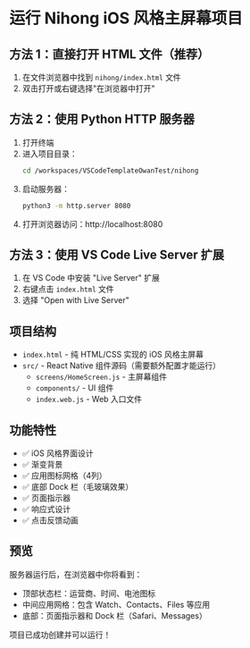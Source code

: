 # 运行 Nihong iOS 风格主屏幕项目

## 方法 1：直接打开 HTML 文件（推荐）

1. 在文件浏览器中找到 `nihong/index.html` 文件
2. 双击打开或右键选择"在浏览器中打开"

## 方法 2：使用 Python HTTP 服务器

1. 打开终端
2. 进入项目目录：
   ```bash
   cd /workspaces/VSCodeTemplateOwanTest/nihong
   ```
3. 启动服务器：
   ```bash
   python3 -m http.server 8080
   ```
4. 打开浏览器访问：http://localhost:8080

## 方法 3：使用 VS Code Live Server 扩展

1. 在 VS Code 中安装 "Live Server" 扩展
2. 右键点击 `index.html` 文件
3. 选择 "Open with Live Server"

## 项目结构

- `index.html` - 纯 HTML/CSS 实现的 iOS 风格主屏幕
- `src/` - React Native 组件源码（需要额外配置才能运行）
  - `screens/HomeScreen.js` - 主屏幕组件
  - `components/` - UI 组件
  - `index.web.js` - Web 入口文件

## 功能特性

- ✅ iOS 风格界面设计
- ✅ 渐变背景
- ✅ 应用图标网格（4列）
- ✅ 底部 Dock 栏（毛玻璃效果）
- ✅ 页面指示器
- ✅ 响应式设计
- ✅ 点击反馈动画

## 预览

服务器运行后，在浏览器中你将看到：
- 顶部状态栏：运营商、时间、电池图标
- 中间应用网格：包含 Watch、Contacts、Files 等应用
- 底部：页面指示器和 Dock 栏（Safari、Messages）

项目已成功创建并可以运行！